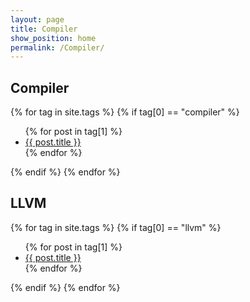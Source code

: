```yaml
---
layout: page
title: Compiler
show_position: home
permalink: /Compiler/
---
```


## Compiler

{% for tag in site.tags %}
{% if tag[0] == "compiler" %}
  <ul>
    {% for post in tag[1] %}
      <li><a href="{{ post.url }}">{{ post.title }}</a></li>
    {% endfor %}
  </ul>
{% endif %}
{% endfor %}

## LLVM

{% for tag in site.tags %}
{% if tag[0] == "llvm" %}
  <ul>
    {% for post in tag[1] %}
      <li><a href="{{ post.url }}">{{ post.title }}</a></li>
    {% endfor %}
  </ul>
{% endif %}
{% endfor %}